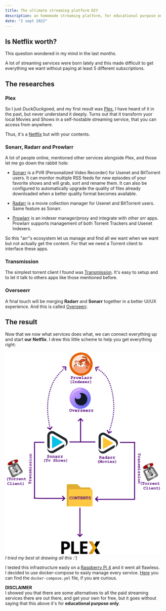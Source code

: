 ```yaml
---
title: The ultimate streaming platform DIY
description: an homemade streaming platform, for educational purpose only
date: "2 sept 2022"
---
```

## Is Netflix worth?
This question wondered in my mind in the last months.

A lot of streaming services were born lately and this made difficult to get everything 
we want without paying at least 5 different subscriptions. 

## The researches 

### Plex
So I just *DuckDuckgo*ed, and my first result was [Plex](https://www.plex.tv/), I have
heard of it in the past, but never understand it deeply.
Turns out that it transform yuor local Movies and Shows in a self-hostable streaming service,
that you can access from anywhere. 

Thus, it's a [Netflix](https://www.netflix.com/) but with your contents.

### Sonarr, Radarr and Prowlarr

A lot of people online, mentioned other services alongside Plex, and those let me go
down the rabbit hole:

- [Sonarr](https://sonarr.tv) is a PVR (Personalized Video Recorder) for Usenet and BitTorrent users. It can monitor multiple RSS feeds for new episodes of your favorite shows and will grab, sort and rename them. It can also be configured to automatically upgrade the quality of files already downloaded when a better quality format becomes available. 

- [Radarr](https://radarr.video/) is a movie collection manager for Usenet and BitTorrent users. Same feature as Sonarr. 

- [Prowlarr](https://prowlarr.com/) is an indexer manager/proxy and integrate with other *arr* apps. Prowlarr supports management of both Torrent Trackers and Usenet Indexers. 

So this "arr"s ecosystem let us manage and find all we want when we want but not actually get 
the content. For that we need a Torrent client to interface these apps.

### Transmission

The simplest torrent client I found was [Transmission](https://transmissionbt.com/).
It's easy to setup and to let it talk to others apps like those mentioned before.

### Overseerr

A final touch will be merging **Radarr** and **Sonarr** together in a better UI/UX experience.
And this is called [Overseerr](https://overseerr.dev).

## The result

Now that we now what services does what, we can connect everything up and start **our Netflix**.
I drew this little scheme to help you get everything right:

![schema1](./stack1.png)
*I tried my best at drawing all this :')*

I tested this infrastructure easly on a [Raspberry Pi 4](https://www.raspberrypi.org/) and it went
all flawless.
I decided to use docker-compose to easly manage every service. [Here](https://gist.github.com/DavideBri/c4db33f3f7fbf710fa256075e410eedf) you can find the `docker-compose.yml` file, if you are curious.

**DISCLAIMER**\
I showed you that there are some alternatives to all the paid streaming services there are out there, and get your own for free, 
but it goes without saying that this above it's for **educational purpose only**.
 




